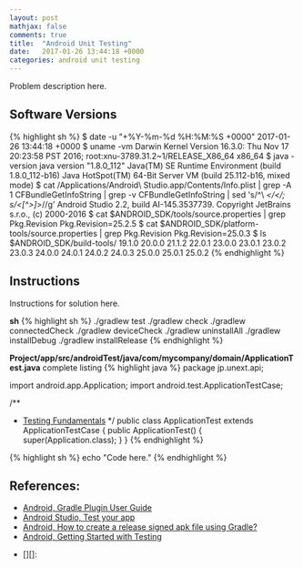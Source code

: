 ```yaml
---
layout: post
mathjax: false
comments: true
title:  "Android Unit Testing"
date:   2017-01-26 13:44:18 +0000
categories: android unit testing
---
```

Problem description here.

## Software Versions

{% highlight sh %}
$ date -u "+%Y-%m-%d %H:%M:%S +0000"
2017-01-26 13:44:18 +0000
$ uname -vm
Darwin Kernel Version 16.3.0: Thu Nov 17 20:23:58 PST 2016; root:xnu-3789.31.2~1/RELEASE_X86_64 x86_64
$ java -version
java version "1.8.0_112"
Java(TM) SE Runtime Environment (build 1.8.0_112-b16)
Java HotSpot(TM) 64-Bit Server VM (build 25.112-b16, mixed mode)
$ cat /Applications/Android\ Studio.app/Contents/Info.plist | grep -A 1 CFBundleGetInfoString | grep -v CFBundleGetInfoString | sed 's/^\ *</</; s/<[^>]*>//g'
Android Studio 2.2, build AI-145.3537739. Copyright JetBrains s.r.o., (c) 2000-2016
$ cat $ANDROID_SDK/tools/source.properties | grep Pkg.Revision
Pkg.Revision=25.2.5
$ cat $ANDROID_SDK/platform-tools/source.properties | grep Pkg.Revision
Pkg.Revision=25.0.3
$ ls $ANDROID_SDK/build-tools/
19.1.0	20.0.0	21.1.2	22.0.1	23.0.0	23.0.1	23.0.2	23.0.3	24.0.0	24.0.1	24.0.2	24.0.3	25.0.0	25.0.1	25.0.2
{% endhighlight %}

## Instructions

Instructions for solution here.

**sh**
{% highlight sh %}
./gradlew test
./gradlew check
./gradlew connectedCheck
./gradlew deviceCheck
./gradlew uninstallAll
./gradlew installDebug
./gradlew installRelease
{% endhighlight %}

**Project/app/src/androidTest/java/com/mycompany/domain/ApplicationTest.java** complete listing
{% highlight java %}
package jp.unext.api;

import android.app.Application;
import android.test.ApplicationTestCase;

/**
 * <a href="http://d.android.com/tools/testing/testing_android.html">Testing Fundamentals</a>
 */
public class ApplicationTest extends ApplicationTestCase<Application> {
    public ApplicationTest() {
        super(Application.class);
    }
}
{% endhighlight %}

{% highlight sh %}
echo "Code here."
{% endhighlight %}

## References:

- [Android, Gradle Plugin User Guide][android-gradle-plugin-info]
- [Android Studio, Test your app][android-studio-test-your-app]
- [Android, How to create a release signed apk file using Gradle?][android-git-release-keychain]
- [Android, Getting Started with Testing][android-getting-started-with-testing]

[android-gradle-plugin-info]: http://tools.android.com/tech-docs/new-build-system/user-guide
[android-studio-test-your-app]: https://developer.android.com/studio/test/index.html
[android-git-release-keychain]:  http://stackoverflow.com/questions/18328730/how-to-create-a-release-signed-apk-file-using-gradle
[android-getting-started-with-testing]: https://developer.android.com/training/testing/start/index.html
- [][]: 

